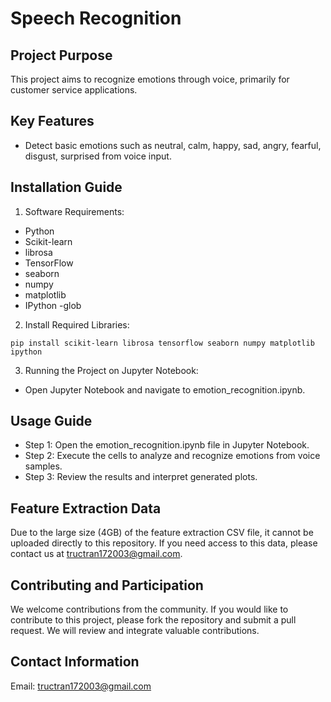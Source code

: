 # Speech Recognition 

## Project Purpose
This project aims to recognize emotions through voice, primarily for customer service applications.

## Key Features
- Detect basic emotions such as neutral, calm, happy, sad, angry, fearful, disgust, surprised from voice input.

## Installation Guide
1. Software Requirements:

- Python 
- Scikit-learn
- librosa
- TensorFlow
- seaborn
- numpy
- matplotlib
- IPython
-glob

2. Install Required Libraries:
```
pip install scikit-learn librosa tensorflow seaborn numpy matplotlib ipython
```
3. Running the Project on Jupyter Notebook:
- Open Jupyter Notebook and navigate to emotion_recognition.ipynb.

## Usage Guide
- Step 1: Open the emotion_recognition.ipynb file in Jupyter Notebook.
- Step 2: Execute the cells to analyze and recognize emotions from voice samples.
- Step 3: Review the results and interpret generated plots.

## Feature Extraction Data
Due to the large size (4GB) of the feature extraction CSV file, it cannot be uploaded directly to this repository. If you need access to this data, please contact us at [tructran172003@gmail.com](mailto:tructran172003@gmail.com).

## Contributing and Participation
We welcome contributions from the community. If you would like to contribute to this project, please fork the repository and submit a pull request. We will review and integrate valuable contributions.

## Contact Information
Email: [tructran172003@gmail.com](mailto:tructran172003@gmail.com)